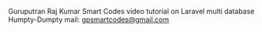 Guruputran Raj Kumar Smart Codes video
tutorial on Laravel multi database
Humpty-Dumpty
mail: gpsmartcodes@gmail.com